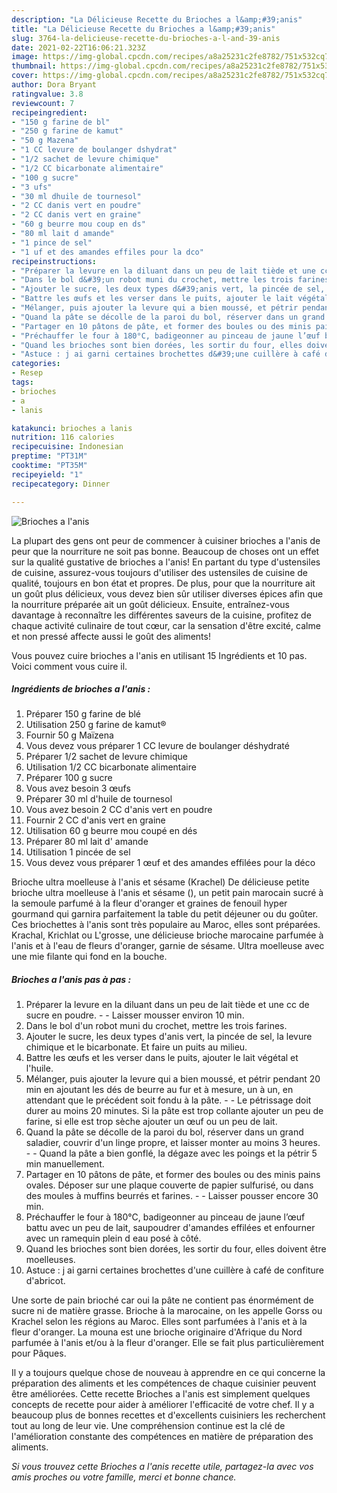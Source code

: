 ```yaml
---
description: "La Délicieuse Recette du Brioches a l&amp;#39;anis"
title: "La Délicieuse Recette du Brioches a l&amp;#39;anis"
slug: 3764-la-delicieuse-recette-du-brioches-a-l-and-39-anis
date: 2021-02-22T16:06:21.323Z
image: https://img-global.cpcdn.com/recipes/a8a25231c2fe8782/751x532cq70/brioches-a-lanis-photo-principale-de-la-recette.jpg
thumbnail: https://img-global.cpcdn.com/recipes/a8a25231c2fe8782/751x532cq70/brioches-a-lanis-photo-principale-de-la-recette.jpg
cover: https://img-global.cpcdn.com/recipes/a8a25231c2fe8782/751x532cq70/brioches-a-lanis-photo-principale-de-la-recette.jpg
author: Dora Bryant
ratingvalue: 3.8
reviewcount: 7
recipeingredient:
- "150 g farine de bl"
- "250 g farine de kamut"
- "50 g Mazena"
- "1 CC levure de boulanger dshydrat"
- "1/2 sachet de levure chimique"
- "1/2 CC bicarbonate alimentaire"
- "100 g sucre"
- "3 ufs"
- "30 ml dhuile de tournesol"
- "2 CC danis vert en poudre"
- "2 CC danis vert en graine"
- "60 g beurre mou coup en ds"
- "80 ml lait d amande"
- "1 pince de sel"
- "1 uf et des amandes effiles pour la dco"
recipeinstructions:
- "Préparer la levure en la diluant dans un peu de lait tiède et une cc de sucre en poudre.  Laisser mousser environ 10 min."
- "Dans le bol d&#39;un robot muni du crochet, mettre les trois farines."
- "Ajouter le sucre, les deux types d&#39;anis vert, la pincée de sel, la levure chimique et le bicarbonate. Et faire un puits au milieu."
- "Battre les œufs et les verser dans le puits, ajouter le lait végétal et l&#39;huile."
- "Mélanger, puis ajouter la levure qui a bien moussé, et pétrir pendant 20 min en ajoutant les dés de beurre au fur et à mesure, un à un, en attendant que le précédent soit fondu à la pâte.  Le pétrissage doit durer au moins 20 minutes. Si la pâte est trop collante ajouter un peu de farine, si elle est trop sèche ajouter un œuf ou un peu de lait."
- "Quand la pâte se décolle de la paroi du bol, réserver dans un grand saladier, couvrir d&#39;un linge propre, et laisser monter au moins 3 heures.  Quand la pâte a bien gonflé, la dégaze avec les poings et la pétrir 5 min manuellement."
- "Partager en 10 pâtons de pâte, et former des boules ou des minis pains ovales. Déposer sur une plaque couverte de papier sulfurisé, ou dans des moules à muffins beurrés et farines.  Laisser pousser encore 30 min."
- "Préchauffer le four à 180°C, badigeonner au pinceau de jaune l’œuf battu avec un peu de lait, saupoudrer d&#39;amandes effilées et enfourner avec un ramequin plein d eau posé à côté."
- "Quand les brioches sont bien dorées, les sortir du four, elles doivent être moelleuses."
- "Astuce : j ai garni certaines brochettes d&#39;une cuillère à café de confiture d&#39;abricot."
categories:
- Resep
tags:
- brioches
- a
- lanis

katakunci: brioches a lanis 
nutrition: 116 calories
recipecuisine: Indonesian
preptime: "PT31M"
cooktime: "PT35M"
recipeyield: "1"
recipecategory: Dinner

---
```



![Brioches a l&#39;anis](https://img-global.cpcdn.com/recipes/a8a25231c2fe8782/751x532cq70/brioches-a-lanis-photo-principale-de-la-recette.jpg)

La plupart des gens ont peur de commencer à cuisiner brioches a l&#39;anis de peur que la nourriture ne soit pas bonne. Beaucoup de choses ont un effet sur la qualité gustative de brioches a l&#39;anis! En partant du type d'ustensiles de cuisine, assurez-vous toujours d'utiliser des ustensiles de cuisine de qualité, toujours en bon état et propres. De plus, pour que la nourriture ait un goût plus délicieux, vous devez bien sûr utiliser diverses épices afin que la nourriture préparée ait un goût délicieux. Ensuite, entraînez-vous davantage à reconnaître les différentes saveurs de la cuisine, profitez de chaque activité culinaire de tout cœur, car la sensation d'être excité, calme et non pressé affecte aussi le goût des aliments!

<!--inarticleads1-->

Vous pouvez cuire brioches a l&#39;anis en utilisant 15 Ingrédients et 10 pas. Voici comment vous cuire il.

##### Ingrédients de brioches a l&#39;anis :

1. Préparer 150 g farine de blé
1. Utilisation 250 g farine de kamut®
1. Fournir 50 g Maïzena
1. Vous devez vous préparer 1 CC levure de boulanger déshydraté
1. Préparer 1/2 sachet de levure chimique
1. Utilisation 1/2 CC bicarbonate alimentaire
1. Préparer 100 g sucre
1. Vous avez besoin 3 œufs
1. Préparer 30 ml d&#39;huile de tournesol
1. Vous avez besoin 2 CC d&#39;anis vert en poudre
1. Fournir 2 CC d&#39;anis vert en graine
1. Utilisation 60 g beurre mou coupé en dés
1. Préparer 80 ml lait d&#39; amande
1. Utilisation 1 pincée de sel
1. Vous devez vous préparer 1 œuf et des amandes effilées pour la déco


Brioche ultra moelleuse à l&#39;anis et sésame (Krachel) De délicieuse petite brioche ultra moelleuse à l&#39;anis et sésame (), un petit pain marocain sucré à la semoule parfumé à la fleur d&#39;oranger et graines de fenouil hyper gourmand qui garnira parfaitement la table du petit déjeuner ou du goûter. Ces briochettes à l&#39;anis sont très populaire au Maroc, elles sont préparées. Krachal, Krichlat ou L&#39;grosse, une délicieuse brioche marocaine parfumée à l&#39;anis et à l&#39;eau de fleurs d&#39;oranger, garnie de sésame. Ultra moelleuse avec une mie filante qui fond en la bouche. 

<!--inarticleads2-->

##### Brioches a l&#39;anis pas à pas :

1. Préparer la levure en la diluant dans un peu de lait tiède et une cc de sucre en poudre. -  - Laisser mousser environ 10 min.
1. Dans le bol d&#39;un robot muni du crochet, mettre les trois farines.
1. Ajouter le sucre, les deux types d&#39;anis vert, la pincée de sel, la levure chimique et le bicarbonate. Et faire un puits au milieu.
1. Battre les œufs et les verser dans le puits, ajouter le lait végétal et l&#39;huile.
1. Mélanger, puis ajouter la levure qui a bien moussé, et pétrir pendant 20 min en ajoutant les dés de beurre au fur et à mesure, un à un, en attendant que le précédent soit fondu à la pâte. -  - Le pétrissage doit durer au moins 20 minutes. Si la pâte est trop collante ajouter un peu de farine, si elle est trop sèche ajouter un œuf ou un peu de lait.
1. Quand la pâte se décolle de la paroi du bol, réserver dans un grand saladier, couvrir d&#39;un linge propre, et laisser monter au moins 3 heures. -  - Quand la pâte a bien gonflé, la dégaze avec les poings et la pétrir 5 min manuellement.
1. Partager en 10 pâtons de pâte, et former des boules ou des minis pains ovales. Déposer sur une plaque couverte de papier sulfurisé, ou dans des moules à muffins beurrés et farines. -  - Laisser pousser encore 30 min.
1. Préchauffer le four à 180°C, badigeonner au pinceau de jaune l’œuf battu avec un peu de lait, saupoudrer d&#39;amandes effilées et enfourner avec un ramequin plein d eau posé à côté.
1. Quand les brioches sont bien dorées, les sortir du four, elles doivent être moelleuses.
1. Astuce : j ai garni certaines brochettes d&#39;une cuillère à café de confiture d&#39;abricot.


Une sorte de pain brioché car oui la pâte ne contient pas énormément de sucre ni de matière grasse. Brioche à la marocaine, on les appelle Gorss ou Krachel selon les régions au Maroc. Elles sont parfumées à l&#39;anis et à la fleur d&#39;oranger. La mouna est une brioche originaire d&#39;Afrique du Nord parfumée à l&#39;anis et/ou à la fleur d&#39;oranger. Elle se fait plus particulièrement pour Pâques. 

<!--inarticleads1-->

<p>
Il y a toujours quelque chose de nouveau à apprendre en ce qui concerne la préparation des aliments et les compétences de chaque cuisinier peuvent être améliorées. Cette recette Brioches a l&#39;anis est simplement quelques concepts de recette pour aider à améliorer l'efficacité de votre chef. Il y a beaucoup plus de bonnes recettes et d'excellents cuisiniers les recherchent tout au long de leur vie. Une compréhension continue est la clé de l'amélioration constante des compétences en matière de préparation des aliments.
</p>

<p>
<i>Si vous trouvez cette Brioches a l&#39;anis recette utile, partagez-la avec vos amis proches ou votre famille, merci et bonne chance.</i>
</p>
